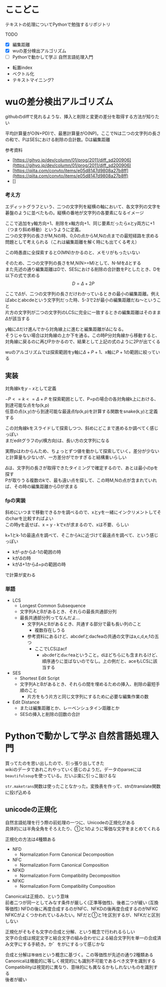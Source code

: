 # ここどこ

テキストの処理についてPythonで勉強するリポジトリ

TODO
- [x] 編集距離
- [x] wuの差分検出アルゴリズム
- [ ] Pythonで動かして学ぶ 自然言語処理入門
- 転置index
- ベクトル化
- テキストマイニング?

# wuの差分検出アルゴリズム

githubのdiffで見れるような、挿入と削除と変更の差分を取得する方法が知りたい

平均計算量がO(N+PD)で、最悪計算量がO(NP)。ここでNは二つの文字列の長さの和で、PはSESにおける削除の合計数。Dは編集距離

参考資料
- [https://gihyo.jp/dev/column/01/prog/2011/diff_sd200906](https://gihyo.jp/dev/column/01/prog/2011/diff_sd200906)
- [https://qiita.com/convto/items/e05d8147d9808a27b8ff](https://qiita.com/convto/items/e05d8147d9808a27b8ff)
- []

### 考え方

エディットグラフという、二つの文字列を縦横の軸において、各文字列の文字を碁盤のように並べたもの。縦横の番地が文字列の各要素になるイメージ

ここで追加をy軸方向+1、削除をx軸方向+1、同じ要素だったらxとy両方に+1（つまり斜め移動）というように定義。  
二つの文字列の長さがM,Nの時、0,0の点からM,Nの点までの最短経路を求める問題として考えられる（これは編集距離を解く時にも出てくる考え）

この時愚直に全探索するとO(MN)かかるのと、メモリがもったいない  

そのため、二つの文字列の長さをM,N(N>=M)として、N-Mを$\Delta$とする  
また先述の通り編集距離はDで、SESにおける削除の合計数をPとしたとき、Dを以下の式で求める
$$
D = \Delta + 2P
$$

ここで$\Delta$が、二つの文字列の長さだけわかっているときの最小の編集距離。例えばabcとabcdeという文字列だった時、5-3で2が最小の編集距離だね～ということ  
片方の文字列が二つの文字列のLCSに完全に一致するときの編集距離はそのまま$\Delta$が該当する

y軸に$\Delta$だけ進んでから対角線上に進むと編集距離が$\Delta$になる。  
そうじゃない場合は対角線の上か下を通る。この時P分対角線から移動すると、対角線に戻るのに再びPかかるので、結果として上記の式のように2Pが出てくる

wuのアルゴリズムでは探索範囲をy軸に$\Delta+P+1$、x軸に$P+1$の範囲に絞っている

## 実装

対角線kを$y-x$として定義

$-P <= k  <= \Delta+P$ を探索範囲として、P=pの場合の各対角線k上における、到達可能な点をfp(k,p)  
任意の点(x,y)から到達可能な最遠点fp(k,p)を計算する関数をsnake(k,y)と定義する

この対角線kをスライドして探索しつつ、斜めにどこまで進めるか調べてく感じっぽい  
まだeditグラフのy(横方向)は、長い方の文字列になる

実際pはわからんため、ちょっとずつ値を動かして探索していく。差分が少ないと計算量も少ないが、一方差分がでかすぎると結構重いらしい

$\Delta$は、文字列の長さが取得できたタイミングで確定するので、あとは最小のpを探す  
Pが取りうる複数のkで、最も遠い点を探して、この時M,Nの点が含まれていれば、その時の編集距離からDが求まる

### fpの実装

斜めにいつまで移動できるかを調べるので、xとyを一緒にインクリメントしてそのcharを比較すればよい  
この時yを返せば、x = y - kでxが求まるので、xは不要、らしい

k+1とk-1の最遠点を調べて、そこからkに近づけて最遠点を調べて、という感じっぽい

- kが-pから$\Delta$-1の範囲の時
- kが$\Delta$の時
- kが$\Delta$+1から$\Delta$+pの範囲の時

で計算が変わる


### 単語

- LCS
  - Longest Common Subsequence
  - 文字列AとBがあるとき、それらの最長共通部分列
  - 最長共通部分列ってなんだよ...
    - 文字列AとBがあるとき、共通する部分で最も長い列のこと
      - 複数存在しうる
    - 参考資料にあるけど、abcdefとdacfeaの共通の文字はa,c,d,e,fの五つ
      - ここでLCSはacf
        - `a`b`c`de`f`とd`acf`eaということ。dはどちらにも含まれるけど、順序通りに並ばないのでなし。上の例だと、aceもLCSに該当する
- SES
  - Shortest Edit Script
  - 文字列AとBがあるとき、それらの間を埋めるための挿入、削除の最短手順のこと
    - 片方をもう片方と同じ文字列にするために必要な編集作業の数
- Edit Distance
  - または編集距離とか、レーベンシュタイン距離とか
  - SESの挿入と削除の回数の合計

# Pythonで動かして学ぶ 自然言語処理入門

買ってたのを思い出したので、引っ張り出してきた  
wikiのデータであれこれやっていく感じのようだ。データのparseには`beautifulsoup`を使っている。だいぶ楽に引っこ抜けるな

`str.maketrans`関数は使ったことなかった。変換表を作って、strのtranslate関数に投げ込める

## unicodeの正規化

自然言語処理を行う際の前処理の一つに、Unicodeの正規化がある  
具体的には半角全角をそろえたり、①と1のように等価な文字をまとめてくれる

正規化の方法は4種類ある
- NFD
  - Normalization Form Canonical Decomposition
- NFC
  - Normalization Form Canonical Composition
- NFKD
  - Normalization Form Compatibility Decomposition
- NFKC
  - Normalization Form Compatibility Composition

Canonicalは正規の、という意味  
前者二つが同一としてみなす条件が厳しく(正準等価性)、後者二つが緩い  (互換等価性)
NFDの後に再度合成するのがNFC、NFKDの後再度合成するのがNFKC  
NFKCがよくつかわれているみたい。NFだと①と1を区別するが、NFKだと区別しない

正規化がそもそも文字の合成と分解、という概念で行われるらしい  
文字の合成は規定文字と結合文字の組み合わせによる結合文字列を単一の合成済み文字にする手続き。か゛をがにするって感じかな

合成と分解は`等価性`という概念に基づく。この等価性が先述の通り2種類ある  
Canonicalは機能的に等しく視覚的にも識別不可能であるべき文字を識別する  
Compatibilityは視覚的に異なり、意味的にも異なるかもしれないものを識別する  
後者が緩い

